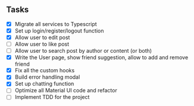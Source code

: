 ## Tasks

- [x] Migrate all services to Typescript
- [x] Set up login/register/logout function
- [x] Allow user to edit post
- [ ] Allow user to like post
- [ ] Allow user to search post by author or content (or both)
- [x] Write the User page, show friend suggestion, allow to add and remove friend
- [x] Fix all the custom hooks
- [x] Build error handling modal
- [x] Set up chatting function
- [ ] Optimize all Material UI code and refactor
- [ ] Implement TDD for the project

